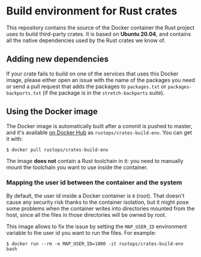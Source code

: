 # Build environment for Rust crates

This repository contains the source of the Docker container the Rust project
uses to build third-party crates. It is based on **Ubuntu 20.04**, and contains
all the native dependencies used by the Rust crates we know of.

## Adding new dependencies

If your crate fails to build on one of the services that uses this Docker
image, please either open an issue with the name of the packages you need or
send a pull request that adds the packages to `packages.txt` or
`packages-backports.txt` (if the package is in the `stretch-backports` suite).

## Using the Docker image

The Docker image is automatically built after a commit is pushed to master, and
it's available [on Docker Hub][dockerhub] as `rustops/crates-build-env`. You
can get it with:

```
$ docker pull rustops/crates-build-env
```

The image **does not** contain a Rust toolchain in it: you need to manually
mount the toolchain you want to use inside the container.

### Mapping the user id between the container and the system

By default, the user id inside a Docker container is `0` (root). That doesn't
cause any security risk thanks to the container isolation, but it might pose
some problems when the container writes into directories mounted from the host,
since all the files in those directories will be owned by root.

This image allows to fix the issue by setting the `MAP_USER_ID` environment
variable to the user id you want to run the files. For example:

```
$ docker run --rm -e MAP_USER_ID=1000 -it rustops/crates-build-env bash
```

[dockerhub]: https://hub.docker.com/r/rustops/crates-build-env/
